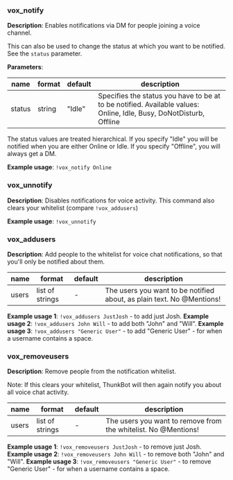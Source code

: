 ### vox_notify

**Description**: Enables notifications via DM for people joining a voice channel.

This can also be used to change the status at which you want to be notified. See the `status` parameter.

**Parameters**:

| name | format | default | description |
|---|---|---|---|
| status | string | "Idle" | Specifies the status you have to be at to be notified. Available values: Online, Idle, Busy, DoNotDisturb, Offline

The status values are treated hierarchical. If you specify "Idle" you will be notified when you are either Online or Idle. If you specify "Offline", you will always get a DM.

**Example usage**: `!vox_notify Online`

### vox_unnotify

**Description**: Disables notifications for voice activity. This command also clears your whitelist (compare `!vox_addusers`)

**Example usage**: `!vox_unnotify`

### vox_addusers

**Description**: Add people to the whitelist for voice chat notifications, so that you'll only be notified about them.

| name | format | default | description |
|---|---|---|---|
| users | list of strings | - | The users you want to be notified about, as plain text. No @Mentions!

**Example usage 1**: `!vox_addusers JustJosh` - to add just Josh.
**Example usage 2**: `!vox_addusers John Will` - to add both "John" and "Will".
**Example usage 3**: `!vox_addusers "Generic User"` - to add "Generic User" - for when a username contains a space.
### vox_removeusers

**Description**: Remove people from the notification whitelist.

Note: If this clears your whitelist, ThunkBot will then again notify you about all voice chat activity.

| name | format | default | description |
|---|---|---|---|
| users | list of strings | - | The users you want to remove from the whitelist. No @Mentions!

**Example usage 1**: `!vox_removeusers JustJosh` - to remove just Josh.
**Example usage 2**: `!vox_removeusers John Will` - to remove both "John" and "Will".
**Example usage 3**: `!vox_removeusers "Generic User"` - to remove "Generic User" - for when a username contains a space.
